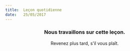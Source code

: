 ```yaml
---
title:  Leçon quotidienne
date:   25/05/2017
---
```


### <center>Nous travaillons sur cette leçon.</center>
<center>Revenez plus tard, s'il vous plaît.</center>